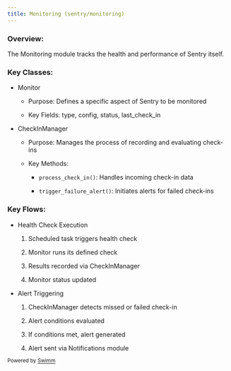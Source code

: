 ```yaml
---
title: Monitoring (sentry/monitoring)
---
```

### Overview:&nbsp;

The Monitoring module tracks the health and performance of Sentry itself.

### Key Classes:

- Monitor

  - Purpose: Defines a specific aspect of Sentry to be monitored

  - Key Fields: type, config, status, last_check_in

- CheckInManager

  - Purpose: Manages the process of recording and evaluating check-ins

  - Key Methods:

    - `process_check_in()`: Handles incoming check-in data

    - `trigger_failure_alert()`: Initiates alerts for failed check-ins

### Key Flows:

- Health Check Execution

  1. Scheduled task triggers health check

  2. Monitor runs its defined check

  3. Results recorded via CheckInManager

  4. Monitor status updated

- Alert Triggering

  1. CheckInManager detects missed or failed check-in

  2. Alert conditions evaluated

  3. If conditions met, alert generated

  4. Alert sent via Notifications module

<SwmMeta version="3.0.0" repo-id="Z2l0aHViJTNBJTNBc2VudHJ5LWNsYXVkZSUzQSUzQXNodWp1dXU=" repo-name="sentry-claude"><sup>Powered by [Swimm](https://app.swimm.io/)</sup></SwmMeta>
